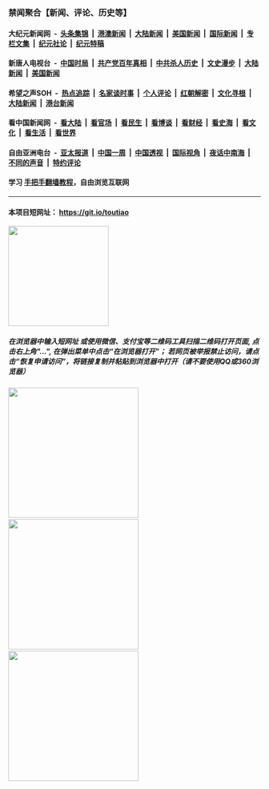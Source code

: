 ### 禁闻聚合【新闻、评论、历史等】

#### 大纪元新闻网 &nbsp;-&nbsp; [头条集锦](indexes/E头条集锦.md?t=02081111) &nbsp;|&nbsp; [港澳新闻](indexes/E港澳新闻.md?t=02081111)  &nbsp;|&nbsp; [大陆新闻](indexes/E大陆新闻.md?t=02081111) &nbsp;|&nbsp; [美国新闻](indexes/E美国新闻.md?t=02081111) &nbsp;|&nbsp; [国际新闻](indexes/E国际新闻.md?t=02081111) &nbsp;|&nbsp; [专栏文集](indexes/E专栏文集.md?t=02081111) &nbsp;|&nbsp; [纪元社论](indexes/E纪元社论.md?t=02081111) &nbsp;|&nbsp; [纪元特稿](indexes/E纪元特稿.md?t=02081111) 

#### 新唐人电视台 &nbsp;-&nbsp; [中国时局](indexes/N中国时局.md?t=02081111) &nbsp;|&nbsp; [共产党百年真相](indexes/N共产党百年真相.md?t=02081111) &nbsp;|&nbsp; [中共杀人历史](indexes/N中共杀人历史.md?t=02081111) &nbsp;|&nbsp; [文史漫步](indexes/N文史漫步.md?t=02081111) &nbsp;|&nbsp; [大陆新闻](indexes/N大陆新闻.md?t=02081111) &nbsp;|&nbsp; [美国新闻](indexes/N美国新闻.md?t=02081111)

#### 希望之声SOH &nbsp;-&nbsp; [热点追踪](indexes/H热点追踪.md?t=02081111) &nbsp;|&nbsp; [名家谈时事](indexes/H名家谈时事.md?t=02081111) &nbsp;|&nbsp; [个人评论](indexes/H个人评论.md?t=02081111)  &nbsp;|&nbsp; [红朝解密](indexes/H红朝解密.md?t=02081111) &nbsp;|&nbsp; [文化寻根](indexes/H文化寻根.md?t=02081111) &nbsp;|&nbsp; [大陆新闻](indexes/H大陆新闻.md?t=02081111) &nbsp;|&nbsp; [港台新闻](indexes/H港台新闻.md?t=02081111)

#### 看中国新闻网 &nbsp;-&nbsp; [看大陆](indexes/S看大陆.md?t=02081111) &nbsp;|&nbsp; [看官场](indexes/S看官场.md?t=02081111) &nbsp;|&nbsp; [看民生](indexes/S看民生.md?t=02081111)  &nbsp;|&nbsp; [看博谈](indexes/S看博谈.md?t=02081111) &nbsp;|&nbsp; [看财经](indexes/S看财经.md?t=02081111) &nbsp;|&nbsp; [看史海](indexes/S看史海.md?t=02081111) &nbsp;|&nbsp; [看文化](indexes/S看文化.md?t=02081111) &nbsp;|&nbsp; [看生活](indexes/S看生活.md?t=02081111) &nbsp;|&nbsp; [看世界](indexes/S看世界.md?t=02081111)

#### 自由亚洲电台 &nbsp;-&nbsp; [亚太报道](indexes/R亚太报道.md?t=02081111) &nbsp;|&nbsp; [中国一周](indexes/R中国一周.md?t=02081111) &nbsp;|&nbsp; [中国透视](indexes/R中国透视.md?t=02081111)  &nbsp;|&nbsp; [国际视角](indexes/R国际视角.md?t=02081111) &nbsp;|&nbsp; [夜话中南海](indexes/R夜话中南海.md?t=02081111) &nbsp;|&nbsp; [不同的声音](indexes/R不同的声音.md?t=02081111) &nbsp;|&nbsp; [特约评论](indexes/R特约评论.md?t=02081111)

#### 学习 [手把手翻墙教程](https://github.com/gfw-breaker/guides/wiki)，自由浏览互联网

----

#### 本项目短网址： https://git.io/toutiao
<img src="https://raw.githubusercontent.com/gfw-breaker/banned-news/master/scripts/img/qr.png" width="200px"/>  

##### 在浏览器中输入短网址 或使用微信、支付宝等二维码工具扫描二维码打开页面, 点击右上角"...", 在弹出菜单中点击“在浏览器打开”； 若网页被举报禁止访问，请点击“恢复申请访问”，将链接复制并粘贴到浏览器中打开（请不要使用QQ或360浏览器）

<img src="https://raw.githubusercontent.com/gfw-breaker/banned-news/master/scripts/img/1.png" width="260px"/> &nbsp; <img src="https://raw.githubusercontent.com/gfw-breaker/banned-news/master/scripts/img/2.png" width="260px"/> &nbsp; <img src="https://raw.githubusercontent.com/gfw-breaker/banned-news/master/scripts/img/3.png" width="260px"/>

